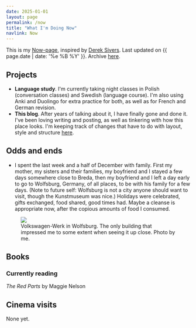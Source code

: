```yaml
---
date: 2025-01-01
layout: page
permalink: /now
title: "What I'm Doing Now"
navlink: Now
---
```

This is my <a href="https://nownownow.com/about" target="_blank">Now-page</a>, inspired by <a href="https://sive.rs/" target="_blank">Derek Sivers</a>. Last updated on {{ page.date | date: '%e %B %Y' }}. Archive <a href="{{site.baseurl}}/then">here</a>.

## Projects

- **Language study**. I'm currently taking night classes in Polish (conversation classes) and Swedish (language course). I'm also using Anki and Duolingo for extra practice for both, as well as for French and German revision.
- **This blog**. After years of talking about it, I have finally gone and done it. I've been loving writing and posting, as well as tinkering with how this place looks. I'm keeping track of changes that have to do with layout, style and structure [here]({{site.baseurl}}/changelog).

## Odds and ends
- I spent the last week and a half of December with family. First my mother, my sisters and their families, my boyfriend and I stayed a few days somewhere close to Breda, then my boyfriend and I left a day early to go to Wolfsburg, Germany, of all places, to be with his family for a few days. (Note to future self: Wolfsburg is not a city anyone should want to visit, though the Kunstmuseum was nice.) Holidays were celebrated, gifts exchanged, food shared, good times had. Maybe a cleanse is appropriate now, after the copious amounts of food I consumed.

<figure>
    <img src="{{site.baseurl}}/docs/assets/images/VWsmall.jpg" />
    <figcaption>Volkswagen-Werk in Wolfsburg. The only building that impressed me to some extent when seeing it up close. Photo by me.</figcaption>
</figure>

## Books

### Currently reading  
*The Red Parts* by Maggie Nelson

## Cinema visits
None yet.